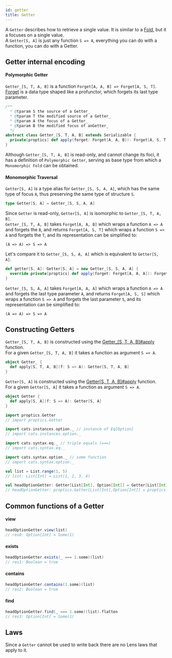 ```yaml
---
id: getter
title: Getter
---
```


A `Getter` describes how to retrieve a single value. It is similar to a <a href="/Proptics/docs/optics/fold" target="_blank">Fold</a>, but it 
a focuses on a single value.<br/> A `Getter[S, A]` is just any function `S => A`, everything you can do with a function, you can do with a Getter.

## Getter internal encoding

#### Polymorphic Getter

`Getter_[S, T, A, B]` is a function `Forget[A, A, B] => Forget[A, S, T]`. [Forget](/Proptics/docs/data-types/forget) is a data type shaped like a profunctor, which forgets its last type parameter.

```scala
/**
  * @tparam S the source of a Getter_
  * @tparam T the modified source of a Getter_
  * @tparam A the focus of a Getter_
  * @tparam B the modified focus of anGetter_
  */
abstract class Getter_[S, T, A, B] extends Serializable {
  private[proptics] def apply(forget: Forget[A, A, B]): Forget[A, S, T]
}
```

Although `Getter_[S, T, A, B]` is read-only, and cannot change its foci, it has a definition of `Polymorphic Getter`, serving as
base type from which a `Monomorphic Fold` can be obtained.

#### Monomorphic Traversal

`Getter[S, A]` is a type alias for `Getter_[S, S, A, A]`, which has the same type of focus `A`, thus preserving the same type of structure `S`.

```scala
type Getter[S, A] = Getter_[S, S, A, A]
``` 

Since `Getter` is read-only, `Getter[S, A]` is isomorphic to `Getter_[S, T, A, B]`.</br>
`Getter_[S, T, A, B]` takes `Forget[A, A, B]` which wraps a function `A => A` and  forgets the `B`, and returns `Forget[A, S, T]` 
 which wraps a function `S => A` and forgets the `T`,  and its representation can be simplified to:

```
(A => A) => S => A
```

Let's compare it to `Getter_[S, S, A, A]` which is equivalent to `Getter[S, A]`.</br> 

```scala
def getter[S, A]: Getter[S, A] = new Getter_[S, S, A, A] {
  override private[proptics] def apply(forget: Forget[A, A, A]): Forget[A, S, S]
}
```

`Getter_[S, S, A, A]` takes `Forget[A, A, A]` which wraps a function `A => A` and  forgets the last type parameter `A`, and returns `Forget[A, S, S]` which wraps a function `S => A` and forgets the last parameter `S`, 
and its representation can be simplified to:

```
(A => A) => S => A
```

## Constructing Getters

`Getter_[S, T, A, B]` is constructed using the [Getter_[S, T, A, B]#apply](/Proptics/api/proptics/Getter_$.html) function.</br>
For a given `Getter_[S, T, A, B]` it takes a function as argument `S => A`.

```scala
object Getter_ {
  def apply[S, T, A, B](f: S => A): Getter[S, T, A, B]
}
```

`Getter[S, A]` is constructed using the [Getter[S, T, A, B]#apply](/Proptics/api/proptics/Getter$.html) function.</br>
For a given `Getter[S, A]` it takes a function as argument `S => A`.


```scala
object Getter {
  def apply[S, A](f: S => A): Getter[S, A]
}
```

```scala
import proptics.Getter
// import proptics.Getter

import cats.instances.option._ // instance of Eq[Option]
// import cats.instances.option._ 

import cats.syntax.eq._ // triple equals (===)
// import cats.syntax.eq._

import cats.syntax.option._ // some function
// import cats.syntax.option._

val list = List.range(1, 5)
// list: List[Int] = List(1, 2, 3, 4)

val headOptionGetter: Getter[List[Int], Option[Int]] = Getter[List[Int], Option[Int]](_.headOption)
// headOptionGetter: proptics.Getter[List[Int],Option[Int]] = proptics.Getter_$$anon$10@32638083
```

## Common functions of a Getter

#### view
```scala
headOptionGetter.view(list)
// res0: Option[Int] = Some(1)
```

#### exists
```scala
headOptionGetter.exists(_ === 1.some)(list)
// res1: Boolean = true
```

#### contains
```scala
headOptionGetter.contains(1.some)(list)
// res2: Boolean = true
```

#### find

```scala
headOptionGetter.find(_ === 1.some)(list).flatten
// res3: Option[Int] = Some(1)
```

## Laws

Since a `Getter` cannot be used to write back there are no Lens laws that apply to it.
